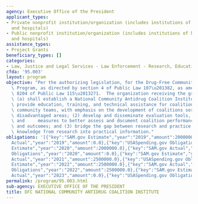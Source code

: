 ```yaml
---
agency: Executive Office of the President
applicant_types:
- Private nonprofit institution/organization (includes institutions of higher education
  and hospitals)
- Public nonprofit institution/organization (includes institutions of higher education
  and hospitals)
assistance_types:
- Project Grants
beneficiary_types: []
categories:
- Law, Justice and Legal Services - Law Enforcement - Research, Education, Training
cfda: '95.003'
layout: program
objective: "Per the authorizing legislation, for the Drug-Free Communities (DFC) Support\
  \ Program, as directed by section 4 of Public Law 107\u201382, as amended by section\
  \ 8204 of Public Law 115\u2013271.  The organization receiving the grant under subsection\
  \ (a) shall establish a National Community Antidrug Coalition Institute to:  (1)\
  \ provide education, training, and technical assistance for coalition leaders and\
  \ community teams, with emphasis on the development of coalitions serving economically\
  \ disadvantaged areas; (2) develop and disseminate evaluation tools, mechanisms,\
  \ and     measures to better assess and document coalition performance measures\
  \ and outcomes; and (3) bridge the gap between research and practice by translating\
  \ knowledge from research into practical information."
obligations: '[{"key":"SAM.gov Estimate","year":"2019","amount":2000000.0},{"key":"SAM.gov
  Actual","year":"2019","amount":0.0},{"key":"USASpending.gov Obligations","year":"2019","amount":2000000.0},{"key":"SAM.gov
  Estimate","year":"2020","amount":2000000.0},{"key":"SAM.gov Actual","year":"2020","amount":2000000.0},{"key":"USASpending.gov
  Obligations","year":"2020","amount":0.0},{"key":"SAM.gov Estimate","year":"2021","amount":2500000.0},{"key":"SAM.gov
  Actual","year":"2021","amount":2500000.0},{"key":"USASpending.gov Obligations","year":"2021","amount":2500000.0},{"key":"SAM.gov
  Estimate","year":"2022","amount":2500000.0},{"key":"SAM.gov Actual","year":"2022","amount":2500000.0},{"key":"USASpending.gov
  Obligations","year":"2022","amount":2500000.0},{"key":"SAM.gov Estimate","year":"2023","amount":2500000.0},{"key":"SAM.gov
  Actual","year":"2023","amount":0.0},{"key":"USASpending.gov Obligations","year":"2023","amount":2500000.0}]'
permalink: /program/95.003.html
sub-agency: EXECUTIVE OFFICE OF THE PRESIDENT
title: DFC NATIONAL COMMUNITY ANTIDRUG COALITION INSTITUTE
---
```

